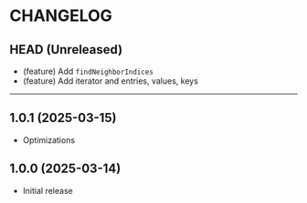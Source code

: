 CHANGELOG
=========

## HEAD (Unreleased)
* (feature) Add `findNeighborIndices`
* (feature) Add iterator and entries, values, keys

---

## 1.0.1 (2025-03-15)
* Optimizations

## 1.0.0 (2025-03-14)
* Initial release

